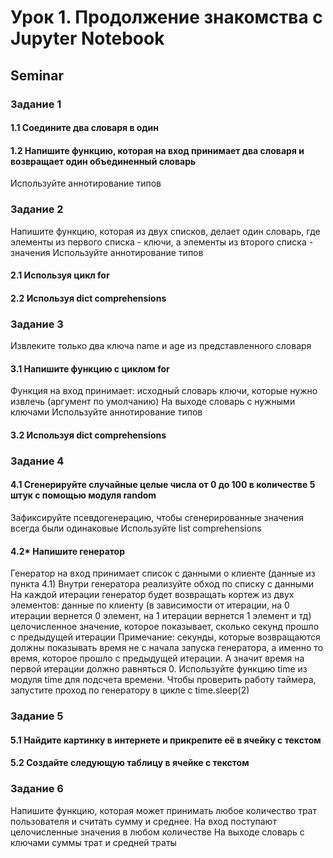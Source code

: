 # Урок 1. Продолжение знакомства с Jupyter Notebook
## Seminar

### Задание 1
#### 1.1 Соедините два словаря в один
#### 1.2 Напишите функцию, которая на вход принимает два словаря и возвращает один объединенный словарь
Используйте аннотирование типов

### Задание 2
Напишите функцию, которая из двух списков, делает один словарь, где элементы из первого списка - ключи, а элементы из второго списка - значения Используйте аннотирование типов
#### 2.1 Используя цикл for
#### 2.2 Используя dict comprehensions

### Задание 3
Извлеките только два ключа name и age из представленного словаря
#### 3.1 Напишите функцию с циклом for
Функция на вход принимает: исходный словарь ключи, которые нужно извлечь (аргумент по умолчанию) На выходе словарь с нужными ключами Используйте аннотирование типов
#### 3.2 Используя dict comprehensions

### Задание 4
#### 4.1 Сгенерируйте случайные целые числа от 0 до 100 в количестве 5 штук с помощью модуля random
Зафиксируйте псевдогенерацию, чтобы сгенерированные значения всегда были одинаковые Используйте list comprehensions
#### 4.2* Напишите генератор
Генератор на вход принимает список с данными о клиенте (данные из пункта 4.1) Внутри генератора реализуйте обход по списку с данными На каждой итерации генератор будет возвращать кортеж из двух элементов: данные по клиенту (в зависимости от итерации, на 0 итерации вернется 0 элемент, на 1 итерации вернется 1 элемент и тд) целочисленное значение, которое показывает, сколько секунд прошло с предыдущей итерации Примечание: секунды, которые возвращаются должны показывать время не с начала запуска генератора, а именно то время, которое прошло с предыдущей итерации. А значит время на первой итерации должно равняться 0. Используйте функцию time из модуля time для подсчета времени. Чтобы проверить работу таймера, запустите проход по генератору в цикле с time.sleep(2)

### Задание 5
#### 5.1 Найдите картинку в интернете и прикрепите её в ячейку с текстом
#### 5.2 Создайте следующую таблицу в ячейке с текстом

### Задание 6
Напишите функцию, которая может принимать любое количество трат пользователя и считать сумму и среднее.
На вход поступают целочисленные значения в любом количестве На выходе словарь с ключами суммы трат и средней траты
